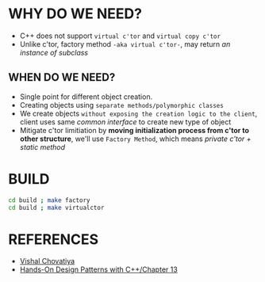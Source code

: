 # WHY DO WE NEED?
+ C++ does not support `virtual c'tor` and `virtual copy c'tor`
+ Unlike c'tor, factory method `-aka virtual c'tor-`, may return _an instance of subclass_

## WHEN DO WE NEED?
+ Single point for different object creation.
+ Creating objects using `separate methods/polymorphic classes`
+ We create objects `without exposing the creation logic to the client`, client uses same *common interface* to create new type of object
+ Mitigate c'tor limitiation by __moving initialization process from c'tor to other structure__, we'll use `Factory Method`, which means *private c'tor + static method*

# BUILD
```bash
cd build ; make factory
cd build ; make virtualctor
```

# REFERENCES
+ [Vishal Chovatiya](http://www.vishalchovatiya.com/factory-design-pattern-in-modern-cpp/)
+ [Hands-On Design Patterns with C++/Chapter 13](https://www.amazon.com.tr/Hands-Design-Patterns-problems-applications/dp/1788832566)